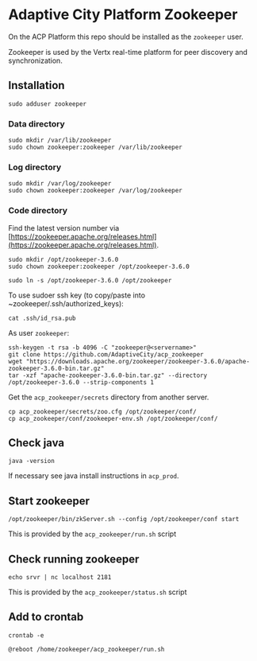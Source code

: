 # Adaptive City Platform Zookeeper

On the ACP Platform this repo should be installed as the `zookeeper` user.

Zookeeper is used by the Vertx real-time platform for peer discovery and synchronization.

## Installation

```
sudo adduser zookeeper
```
### Data directory
```
sudo mkdir /var/lib/zookeeper
sudo chown zookeeper:zookeeper /var/lib/zookeeper
```
### Log directory
```
sudo mkdir /var/log/zookeeper
sudo chown zookeeper:zookeeper /var/log/zookeeper
```
### Code directory

Find the latest version number via [https://zookeeper.apache.org/releases.html](https://zookeeper.apache.org/releases.html).
```
sudo mkdir /opt/zookeeper-3.6.0
sudo chown zookeeper:zookeeper /opt/zookeeper-3.6.0

sudo ln -s /opt/zookeeper-3.6.0 /opt/zookeeper
```
To use sudoer ssh key (to copy/paste into ~zookeeper/.ssh/authorized_keys):
```
cat .ssh/id_rsa.pub
```

As user `zookeeper`:
```
ssh-keygen -t rsa -b 4096 -C "zookeeper@<servername>"
git clone https://github.com/AdaptiveCity/acp_zookeeper
wget "https://downloads.apache.org/zookeeper/zookeeper-3.6.0/apache-zookeeper-3.6.0-bin.tar.gz"
tar -xzf "apache-zookeeper-3.6.0-bin.tar.gz" --directory /opt/zookeeper-3.6.0 --strip-components 1
```
Get the `acp_zookeeper/secrets` directory from another server.
```
cp acp_zookeeper/secrets/zoo.cfg /opt/zookeeper/conf/
cp acp_zookeeper/conf/zookeeper-env.sh /opt/zookeeper/conf/
```
## Check java

```
java -version
```
If necessary see java install instructions in `acp_prod`.

## Start zookeeper
```
/opt/zookeeper/bin/zkServer.sh --config /opt/zookeeper/conf start
```
This is provided by the `acp_zookeeper/run.sh` script

## Check running zookeeper
```
echo srvr | nc localhost 2181
```
This is provided by the `acp_zookeeper/status.sh` script

## Add to crontab
```
crontab -e

@reboot /home/zookeeper/acp_zookeeper/run.sh
```
